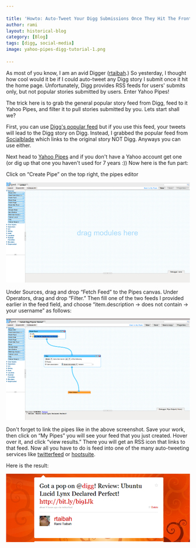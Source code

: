```yaml
---

title: 'Howto: Auto-Tweet Your Digg Submissions Once They Hit The Front Page'
author: rami
layout: historical-blog 
category: [Blog]
tags: [digg, social-media]
image: yahoo-pipes-digg-tutorial-1.png

---
```

As most of you know, I am an avid Digger ([rtaibah](http://digg.com/users/rtaibah).) So yesterday, I thought how cool would it be if I could auto-tweet any Digg story I submit once it hit the home page. Unfortunately, Digg provides RSS feeds for users' submits only, but not popular stories submitted by users. Enter Yahoo Pipes!

The trick here is to grab the general popular story feed from Digg, feed to it Yahoo Pipes, and filter it to pull stories submitted by you. Lets start shall we?

First, you can use [Digg's popular feed](http://feeds.digg.com/digg/popular.rss) but if you use this feed, your tweets will lead to the Digg story on Digg. Instead, I grabbed the popular feed from [Socialblade](http://feeds.feedburner.com/Socialblade-DiggFrontpageData) which links to the original story NOT Digg. Anyways you can use either.

Next head to [Yahoo Pipes](http://pipes.yahoo.com/pipes/) and if you don't have a Yahoo account get one (or dig up that one you haven't used for 7 years :)) Now here is the fun part:

Click on “Create Pipe” on the top right, the pipes editor

![Yahoo-pipes-digg-tutorial-1](/assets/images/content/blog/yahoo-pipes-digg-tutorial-1.png)

Under Sources, drag and drop “Fetch Feed” to the Pipes canvas. Under Operators, drag and drop “Filter.” Then fill one of the two feeds I provided earlier in the feed field, and choose “item.description -> does not contain -> your username” as follows:

![Yahoo-pipes-digg-tutorial-2](/assets/images/content/blog/yahoo-pipes-digg-tutorial-2.png)

Don't forget to link the pipes like in the above screenshot. Save your work, then click on “My Pipes” you will see your feed that you just created. Hover over it, and click “view results.” There you will get an RSS icon that links to that feed. Now all you have to do is feed into one of the many auto-tweeting services like [twitterfeed](http://twitterfeed.com) or [hootsuite](http://hootsuite.com).

Here is the result:

![Yahoo-pipes-digg-tutorial-3](/assets/images/content/blog/yahoo-pipes-digg-tutorial-3.png)

